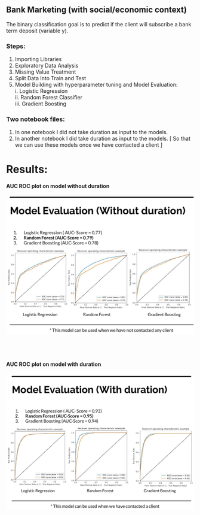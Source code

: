 ## Bank Marketing (with social/economic context)

The binary classification goal is to predict if the client will subscribe a bank term deposit (variable y).


### Steps:

1. Importing Libraries
2. Exploratory Data Analysis
3. Missing Value Treatment
4. Split Data Into Train and Test
5. Model Building with hyperparameter tuning and Model Evaluation:<br>
    i. Logistic Regression <br>
    ii. Random Forest Classifier <br>
    iii. Gradient Boosting <br>


### Two notebook files:
 1.  In one notebook I did not take duration as input to the models.
 2.  In another notebook I did take duration as input to the models. [ So that we can use these models once we have contacted a client ]


# Results:

#### AUC ROC plot on model without duration 
![Results Plot without duration](https://github.com/zyper26/Bank_Marketing_Full/blob/master/results_without_duration.png)

<br/> <br/>

#### AUC ROC plot on model with duration
![Results Plot with duration](https://github.com/zyper26/Bank_Marketing_Full/blob/master/results_duration.png)
